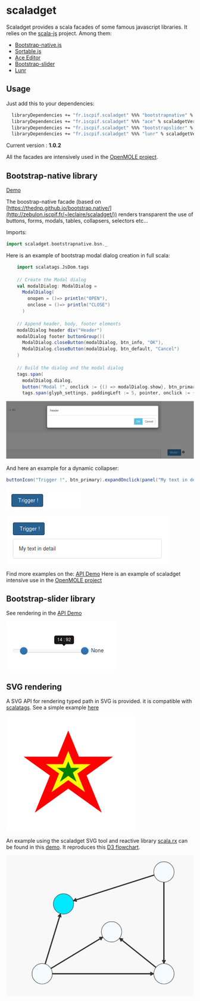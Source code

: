 scaladget
=========

Scaladget provides a scala facades of some famous javascript libraries. It relies on the [scala-js](http://www.scala-js.org/) project. Among them:
* [Bootstrap-native.js](https://thednp.github.io/bootstrap.native/)
* [Sortable.js](http://rubaxa.github.io/Sortable/)
* [Ace Editor](http://ace.c9.io)
* [Bootstrap-slider](http://seiyria.com/bootstrap-slider/)
* [Lunr](https://lunrjs.com/)


## Usage ##
Just add this to your dependencies:
```sh
  libraryDependencies += "fr.iscpif.scaladget" %%% "bootstrapnative" % scaladgetVersion
  libraryDependencies += "fr.iscpif.scaladget" %%% "ace" % scaladgetVersion
  libraryDependencies += "fr.iscpif.scaladget" %%% "bootstrapslider" % scaladgetVersion
  libraryDependencies += "fr.iscpif.scaladget" %%% "lunr" % scaladgetVersion
```

Current version : **1.0.2**

All the facades are intensively used in the [OpenMOLE project](https://github.com/openmole/openmole).

## Bootstrap-native library ##
[Demo](http://zebulon.iscpif.fr/~leclaire/scaladget/)

The boostrap-native facade (based on [https://thednp.github.io/bootstrap.native/](http://zebulon.iscpif.fr/~leclaire/scaladget/)) renders transparent the use of buttons, forms, modals, tables, collapsers, selectors etc...

Imports:
```scala
import scaladget.bootstrapnative.bsn._
```

Here is an example of bootstrap modal dialog creation in full scala:
```scala   
    import scalatags.JsDom.tags
    
    // Create the Modal dialog
    val modalDialog: ModalDialog =
      ModalDialog(
        onopen = ()=> println("OPEN"),
        onclose = ()=> println("CLOSE")
      )

    // Append header, body, footer elements
    modalDialog header div("Header")
    modalDialog footer buttonGroup()(
      ModalDialog.closeButton(modalDialog, btn_info, "OK"),
      ModalDialog.closeButton(modalDialog, btn_default, "Cancel")
    )

    // Build the dialog and the modal dialog
    tags.span(
      modalDialog.dialog,
      button("Modal !", onclick := {() => modalDialog.show}, btn_primary, marginLeft := 5),
      tags.span(glyph_settings, paddingLeft := 5, pointer, onclick := {()=> modalDialog.show})
```
![modal](demo/src/main/resources/img/modal.png)

And here an example for a dynamic collapser:

```scala
buttonIcon("Trigger !", btn_primary).expandOnclick(panel("My text in detail")(width := 400))
```
![trigger](demo/src/main/resources/img/trigger.png)

![triggered](demo/src/main/resources/img/triggered.png)

Find more examples on the: [API Demo](http://zebulon.iscpif.fr/~leclaire/scaladget/)
Here is an example of scaladget intensive use in the [OpenMOLE project](https://github.com/openmole/openmole/blob/master/openmole/gui/client/org.openmole.gui.client.core/src/main/scala/org/openmole/gui/client/core/ScriptClient.scala)

## Bootstrap-slider library ##
See rendering in the [API Demo](http://zebulon.iscpif.fr/~leclaire/scaladget/)

![bootstrapslider](demo/src/main/resources/img/bootstrapslider.png)

## SVG rendering ##
A SVG API for rendering typed path in SVG is provided. it is compatible with [scalatags](https://github.com/lihaoyi/scalatags).
See a simple example [here](http://zebulon.iscpif.fr/~leclaire/scaladget/svg.html)

![svg](demo/src/main/resources/img/svgstar.png)

An example using the scaladget SVG tool and reactive library [scala.rx](https://github.com/lihaoyi/scala.rx) can be found in this [demo](http://zebulon.iscpif.fr/~leclaire/scaladget/flowchart.html). 
It reproduces this [D3 flowchart](http://bl.ocks.org/cjrd/6863459).


![flowchart](demo/src/main/resources/img/flowchart.png)

